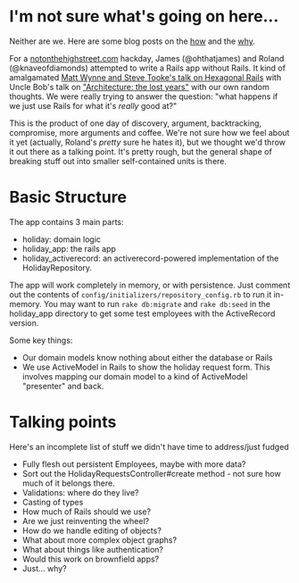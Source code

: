 I'm not sure what's going on here...
====================================

Neither are we. Here are some blog posts on the [how](http://ohthatjames.github.com/2012/06/30/rails-without-rails-code/) and the [why](http://ohthatjames.github.com/2012/06/30/rails-without-rails-code/).

For a [notonthehighstreet.com](http://www.notonthehighstreet.com) hackday, James (@ohthatjames) and Roland (@knaveofdiamonds) attempted to write a Rails app without Rails. It kind of amalgamated [Matt Wynne and Steve Tooke's talk on Hexagonal Rails](http://skillsmatter.com/podcast/home/hexagonal-rails) with Uncle Bob's talk on ["Architecture: the lost years"](http://www.youtube.com/watch?v=WpkDN78P884) with our own random thoughts. We were really trying to answer the question: "what happens if we just use Rails for what it's _really_ good at?"

This is the product of one day of discovery, argument, backtracking, compromise, more arguments and coffee. We're not sure how we feel about it yet (actually, Roland's _pretty_ sure he hates it), but we thought we'd throw it out there as a talking point. It's pretty rough, but the general shape of breaking stuff out into smaller self-contained units is there.

Basic Structure
===============

The app contains 3 main parts:

* holiday: domain logic
* holiday_app: the rails app
* holiday_activerecord: an activerecord-powered implementation of the HolidayRepository.

The app will work completely in memory, or with persistence. Just comment out the contents of ````config/initializers/repository_config.rb```` to run it in-memory. You may want to run ````rake db:migrate```` and ````rake db:seed```` in the holiday_app directory to get some test employees with the ActiveRecord version.

Some key things:

* Our domain models know nothing about either the database or Rails
* We use ActiveModel in Rails to show the holiday request form. This involves mapping our domain model to a kind of ActiveModel "presenter" and back.

Talking points
==============

Here's an incomplete list of stuff we didn't have time to address/just fudged

* Fully flesh out persistent Employees, maybe with more data?
* Sort out the HolidayRequestsController#create method - not sure how much of it belongs there.
* Validations: where do they live?
* Casting of types
* How much of Rails should we use?
* Are we just reinventing the wheel?
* How do we handle editing of objects?
* What about more complex object graphs?
* What about things like authentication?
* Would this work on brownfield apps?
* Just... why?
